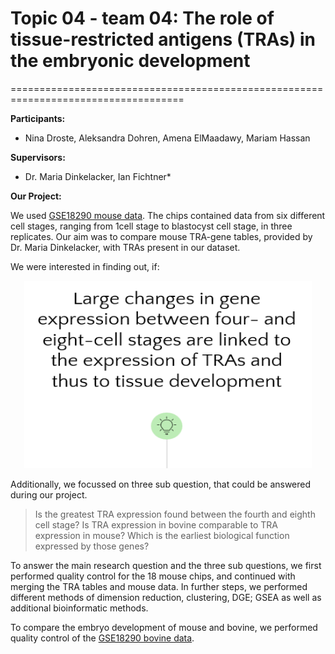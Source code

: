 # Topic 04 - team 04: The role of tissue-restricted antigens (TRAs) in the embryonic development
====================================================================================

**Participants:**
* Nina Droste, Aleksandra Dohren, Amena ElMaadawy, Mariam Hassan

**Supervisors:**
* Dr. Maria Dinkelacker, Ian Fichtner* 

**Our Project:**

We used [GSE18290 mouse data](https://www.ncbi.nlm.nih.gov/geo/query/acc.cgi?acc=GSE18290). The chips contained data from six different cell stages, ranging from 1cell stage to blastocyst cell stage, in three replicates. 
Our aim was to compare mouse TRA-gene tables, provided by Dr. Maria Dinkelacker, with TRAs present in our dataset.

We were interested in finding out, if:


<p align="center">
  <img width="460" height="300" src="https://github.com/datascience-mobi-2022/2022-topic-04-team-04/blob/1b6a4cc1fc4fcf1aaf52a296396986c63ca121b1/Topic4_Researchquestion.png">
</p>

Additionally, we focussed on three sub question, that could be answered during our project. 

> Is the greatest TRA expression found between the fourth and eighth cell stage?
> Is TRA expression in bovine comparable to TRA expression in mouse?
> Which is the earliest biological function expressed by those genes?

To answer the main research question and the three sub questions, we first performed quality control for the 18 mouse chips, and continued with merging the TRA tables and mouse data. In further steps, we performed different methods of dimension reduction, clustering, DGE; GSEA as well as additional bioinformatic methods.

To compare the embryo development of mouse and bovine, we performed quality control of the [GSE18290 bovine data](https://www.ncbi.nlm.nih.gov/geo/query/acc.cgi?acc=GSE18290).


